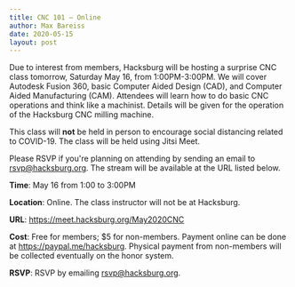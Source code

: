 ```yaml
---
title: CNC 101 — Online
author: Max Bareiss
date: 2020-05-15
layout: post
---
```


Due to interest from members, Hacksburg will be hosting a surprise CNC class tomorrow, Saturday May 16, from 1:00PM-3:00PM.
We will cover Autodesk Fusion 360, basic Computer Aided Design (CAD), and Computer Aided Manufacturing (CAM).
Attendees will learn how to do basic CNC operations and think like a machinist.
Details will be given for the operation of the Hacksburg CNC milling machine.

This class will **not** be held in person to encourage social distancing related to COVID-19. The class will be held using Jitsi Meet.

Please RSVP if you're planning on attending by sending an email to [rsvp@hacksburg.org](mailto:rsvp@hacksburg.org). The stream will be available at the URL listed below.

**Time**: May 16 from 1:00 to 3:00PM

**Location**: Online. The class instructor will not be at Hacksburg.

**URL**: <https://meet.hacksburg.org/May2020CNC>

**Cost**: Free for members; $5 for non-members. Payment online can be done at <https://paypal.me/hacksburg>. Physical payment from non-members will be collected eventually on the honor system.

**RSVP**: RSVP by emailing [rsvp@hacksburg.org](mailto:rsvp@hacksburg.org).
